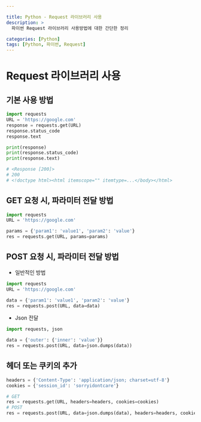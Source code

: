 ```yaml
---

title: Python - Request 라이브러리 사용
description: >
  파이썬 Request 라이브러리 사용방법에 대한 간단한 정리

categories: [Python]
tags: [Python, 파이썬, Request]
---
```





# Request 라이브러리 사용

## 기본 사용 방법

```python
import requests
URL = 'https://google.com'
response = requests.get(URL)
response.status_code
response.text

print(response)
print(response.status_code)
print(response.text)

# <Response [200]>
# 200
# <!doctype html><html itemscope="" itemtype=...</body></html>
```

## GET 요청 시, 파라미터 전달 방법

```python
import requests
URL = 'https://google.com'

params = {'param1': 'value1', 'param2': 'value'}
res = requests.get(URL, params=params)

```

## POST 요청 시, 파라미터 전달 방법

- 일반적인 방법

```python
import requests
URL = 'https://google.com'

data = {'param1': 'value1', 'param2': 'value'}
res = requests.post(URL, data=data)
```

- Json 전달

```python
import requests, json

data = {'outer': {'inner': 'value'}}
res = requests.post(URL, data=json.dumps(data))
```

## 헤더 또는 쿠키의 추가

```python
headers = {'Content-Type': 'application/json; charset=utf-8'}
cookies = {'session_id': 'sorryidontcare'}

# GET
res = requests.get(URL, headers=headers, cookies=cookies)
# POST
res = requests.post(URL, data=json.dumps(data), headers=headers, cookies=cookies)
```